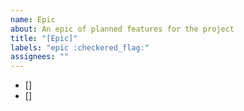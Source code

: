 ```yaml
---
name: Epic
about: An epic of planned features for the project
title: "[Epic]"
labels: "epic :checkered_flag:"
assignees: ""
---
```


- []
- []
